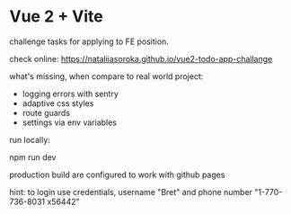 # Vue 2 + Vite

challenge tasks for applying to FE position.

check online: https://nataliiasoroka.github.io/vue2-todo-app-challange

what's missing, when compare to real world project:
- logging errors with sentry
- adaptive css styles
- route guards
- settings via env variables

run locally:

npm run dev


production build are configured to work with github pages

hint: to login use credentials, username "Bret" and phone number "1-770-736-8031 x56442"
